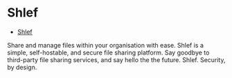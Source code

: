 # Shlef

- [Shlef](#shlef)

Share and manage files within your organisation with ease. Shlef is a simple, self-hostable, and secure file sharing platform. Say goodbye to third-party file sharing services, and say hello the the future. Shlef. Security, by design. 